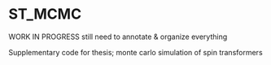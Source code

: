 # ST_MCMC
WORK IN PROGRESS
still need to annotate & organize everything

Supplementary code for thesis; monte carlo simulation of spin transformers

